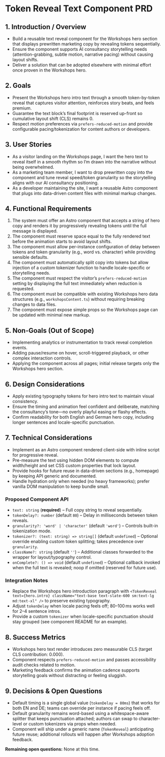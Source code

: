 # Token Reveal Text Component PRD

## 1. Introduction / Overview
- Build a reusable text reveal component for the Workshops hero section that displays prewritten marketing copy by revealing tokens sequentially.
- Ensure the component supports AI consultancy storytelling needs (attention-grabbing, subtle motion, narrative pacing) without causing layout shifts.
- Deliver a solution that can be adopted elsewhere with minimal effort once proven in the Workshops hero.

## 2. Goals
- Present the Workshops hero intro text through a smooth token-by-token reveal that captures visitor attention, reinforces story beats, and feels premium.
- Guarantee the text block’s final footprint is reserved up-front so cumulative layout shift (CLS) remains 0.
- Respect motion preferences via `prefers-reduced-motion` and provide configurable pacing/tokenization for content authors or developers.

## 3. User Stories
- As a visitor landing on the Workshops page, I want the hero text to reveal itself in a smooth rhythm so I’m drawn into the narrative without being overwhelmed.
- As a marketing team member, I want to drop prewritten copy into the component and tune reveal speed/token granularity so the storytelling aligns with our AI consultancy positioning.
- As a developer maintaining the site, I want a reusable Astro component that plugs into data-driven content files with minimal markup changes.

## 4. Functional Requirements
1. The system must offer an Astro component that accepts a string of hero copy and renders it by progressively revealing tokens until the full message is displayed.
2. The component must reserve space equal to the fully rendered text before the animation starts to avoid layout shifts.
3. The component must allow per-instance configuration of delay between tokens and token granularity (e.g., word vs. character) while providing sensible defaults.
4. The component must automatically split copy into tokens but allow injection of a custom tokenizer function to handle locale-specific or storytelling needs.
5. The component must respect the visitor’s `prefers-reduced-motion` setting by displaying the full text immediately when reduction is requested.
6. The component must be compatible with existing Workshops hero data structures (e.g., `workshopsContent.ts`) without requiring breaking changes to data files.
7. The component must expose simple props so the Workshops page can be updated with minimal new markup.

## 5. Non-Goals (Out of Scope)
- Implementing analytics or instrumentation to track reveal completion events.
- Adding pause/resume on hover, scroll-triggered playback, or other complex interaction controls.
- Applying the component across all pages; initial release targets only the Workshops hero section.

## 6. Design Considerations
- Apply existing typography tokens for hero intro text to maintain visual consistency.
- Ensure the timing and animation feel confident and deliberate, matching the consultancy’s tone—no overly playful easing or flashy effects.
- Confirm readability for both English and German hero copy, including longer sentences and locale-specific punctuation.

## 7. Technical Considerations
- Implement as an Astro component rendered client-side with inline script for progressive reveal.
- Pre-measure the text using hidden DOM elements to compute width/height and set CSS custom properties that lock layout.
- Provide hooks for future reuse in data-driven sections (e.g., homepage) by keeping API generic and documented.
- Handle hydration only when needed (no heavy frameworks); prefer vanilla DOM manipulation to keep bundle small.

### Proposed Component API
- `text: string` (**required**) – Full copy string to reveal sequentially.
- `tokenDelay?: number` (default `80`) – Delay in milliseconds between token reveals.
- `granularity?: 'word' | 'character'` (default `'word'`) – Controls built-in tokenization mode.
- `tokenizer?: (text: string) => string[]` (default `undefined`) – Optional override enabling custom token splitting; takes precedence over `granularity`.
- `className?: string` (default `''`) – Additional classes forwarded to the wrapper for layout/typography control.
- `onComplete?: () => void` (default `undefined`) – Optional callback invoked when the full text is revealed; noop if omitted (reserved for future use).

### Integration Notes
- Replace the Workshops hero introduction paragraph with `<TokenReveal text={hero.intro} className="text-base text-slate-600 sm:text-lg md:text-xl" />` to preserve existing typography.
- Adjust `tokenDelay` when locale pacing feels off; 80–100 ms works well for 2–4 sentence intros.
- Provide a custom `tokenizer` when locale-specific punctuation should stay grouped (see component README for an example).

## 8. Success Metrics
- Workshops hero text render introduces zero measurable CLS (target CLS contribution: 0.000).
- Component respects `prefers-reduced-motion` and passes accessibility audit checks related to motion.
- Marketing feedback confirms the animation cadence supports storytelling goals without distracting or feeling sluggish.

## 9. Decisions & Open Questions
- Default timing is a single global value (`tokenDelay = 80ms`) that works for both EN and DE; teams can override per instance if pacing feels off.
- Default granularity remains word-based using a whitespace-aware splitter that keeps punctuation attached; authors can swap to character-level or custom tokenizers via props when needed.
- Component will ship under a generic name (`TokenReveal`) anticipating future reuse; additional rollouts will happen after Workshops adoption feedback.

**Remaining open questions:** None at this time.
